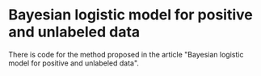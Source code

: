 # Bayesian logistic model for positive and unlabeled data

There is code for the method proposed in the article "Bayesian logistic model for positive and unlabeled data".



